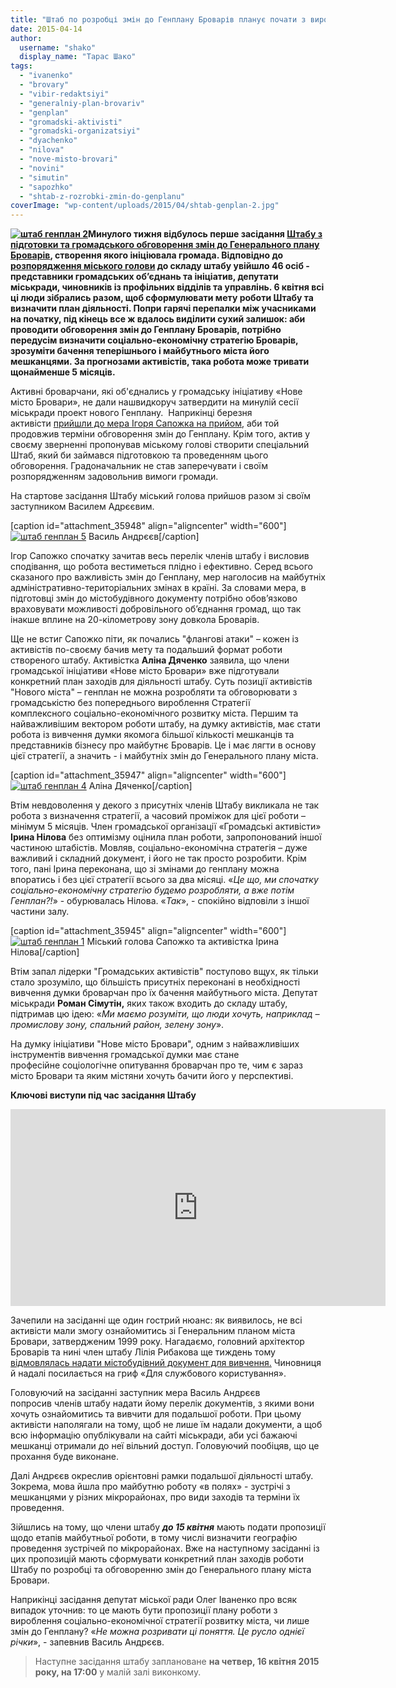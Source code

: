 ```yaml
---
title: "Штаб по розробці змін до Генплану Броварів планує почати з вироблення Стратегії розвитку міста"
date: 2015-04-14
author: 
  username: "shako"
  display_name: "Тарас Шако"
tags: 
  - "ivanenko"
  - "brovary"
  - "vibir-redaktsiyi"
  - "generalniy-plan-brovariv"
  - "genplan"
  - "gromadski-aktivisti"
  - "gromadski-organizatsiyi"
  - "dyachenko"
  - "nilova"
  - "nove-misto-brovari"
  - "novini"
  - "simutin"
  - "sapozhko"
  - "shtab-z-rozrobki-zmin-do-genplanu"
coverImage: "wp-content/uploads/2015/04/shtab-genplan-2.jpg"
---
```


**[![штаб генплан 2](https://mpz.brovary.org/wp-content/uploads/2015/04/shtab-genplan-2.jpg)](https://mpz.brovary.org/wp-content/uploads/2015/04/shtab-genplan-2.jpg)Минулого тижня відбулось перше засідання [Штабу з підготовки та громадського обговорення змін до Генерального плану Броварів](https://mpz.brovary.org/sapozhko-pogodivsya-prodovzhiti-obgovorennya-genplanu-brovariv-ta-perenesti-gromadski-sluhannya/), створення якого ініціювала громада. Відповідно до [розпорядження міського голови](https://brovary.kiev.ua/rozporyadzhennya-m%D1%96skogo-golovi-v%D1%96d-03042015-%E2%84%9650-od-pro-stvorennya-shtabu-shchodo-rozrobki-ta-gromad) до складу штабу увійшло 46 осіб - представники громадських об’єднань та ініціатив, депутати міськради, чиновників із профільних відділів та управлінь. 6 квітня всі ці люди зібрались разом, щоб сформулювати мету роботи Штабу та визначити план діяльності. Попри гарячі перепалки між учасниками на початку, під кінець все ж вдалось виділити сухий залишок: аби проводити обговорення змін до Генплану Броварів, потрібно передусім визначити соціально-економічну стратегію Броварів, зрозуміти бачення теперішнього і майбутнього міста його мешканцями. За прогнозами активістів, така робота може тривати щонайменше 5 місяців.**

Активні броварчани, які об'єднались у громадську ініціативу «Нове місто Бровари», не дали нашвидкоруч затвердити на минулій сесії міськради проект нового Генплану.  Наприкінці березня активісти [прийшли до мера Ігоря Сапожка на прийом](https://mpz.brovary.org/sapozhko-pogodivsya-prodovzhiti-obgovorennya-genplanu-brovariv-ta-perenesti-gromadski-sluhannya/), аби той продовжив терміни обговорення змін до Генплану. Крім того, актив у своєму зверненні пропонував міському голові створити спеціальний Штаб, який би займався підготовкою та проведенням цього обговорення. Градоначальник не став заперечувати і своїм розпорядженням задовольнив вимоги громади.

На стартове засідання Штабу міський голова прийшов разом зі своїм заступником Василем Адрєєвим.

\[caption id="attachment\_35948" align="aligncenter" width="600"\][![штаб генплан 5](https://mpz.brovary.org/wp-content/uploads/2015/04/shtab-genplan-5.jpg)](https://mpz.brovary.org/wp-content/uploads/2015/04/shtab-genplan-5.jpg) Василь Андрєєв\[/caption\]

Ігор Сапожко спочатку зачитав весь перелік членів штабу і висловив сподівання, що робота вестиметься плідно і ефективно. Серед всього сказаного про важливість змін до Генплану, мер наголосив на майбутніх адміністративно-територіальних змінах в країні. За словами мера, в підготовці змін до містобудівного документу потрібно обов’язково враховувати можливості добровільного об’єднання громад, що так інакше вплине на 20-кілометрову зону довкола Броварів.

Ще не встиг Сапожко піти, як почались "флангові атаки" – кожен із активістів по-своєму бачив мету та подальший формат роботи створеного штабу. Активістка **Аліна Дяченко** заявила, що члени громадської ініціативи «Нове місто Бровари» вже підготували конкретний план заходів для діяльності штабу. Суть позиції активістів "Нового міста" – генплан не можна розробляти та обговорювати з громадськістю без попереднього вироблення Стратегії комплексного соціально-економічного розвитку міста. Першим та найважливішим вектором роботи штабу, на думку активістів, має стати робота із вивчення думки якомога більшої кількості мешканців та представників бізнесу про майбутнє Броварів. Це і має лягти в основу цієї стратегії, а значить - і майбутніх змін до Генерального плану міста.

\[caption id="attachment\_35947" align="aligncenter" width="600"\][![штаб генплан 4](https://mpz.brovary.org/wp-content/uploads/2015/04/shtab-genplan-4.jpg)](https://mpz.brovary.org/wp-content/uploads/2015/04/shtab-genplan-4.jpg) Аліна Дяченко\[/caption\]

Втім невдоволення у декого з присутніх членів Штабу викликала не так робота з визначення стратегії, а часовий проміжок для цієї роботи – мінімум 5 місяців. Член громадської організації «Громадські активісти» **Ірина Нілова** без оптимізму оцінила план роботи, запропонований іншої частиною штабістів. Мовляв, соціально-економічна стратегія – дуже важливий і складний документ, і його не так просто розробити. Крім того, пані Ірина переконана, що зі змінами до генплану можна впоратись і без цієї стратегії всього за два місяці. «_Це що, ми спочатку соціально-економічну стратегію будемо розробляти, а вже потім Генплан?!_» - обурювалась Нілова. «_Так_», - спокійно відповіли з іншої частини залу.

\[caption id="attachment\_35945" align="aligncenter" width="600"\][![штаб генплан 1](https://mpz.brovary.org/wp-content/uploads/2015/04/shtab-genplan-1.jpg)](https://mpz.brovary.org/wp-content/uploads/2015/04/shtab-genplan-1.jpg) Міський голова Сапожко та активістка Ірина Нілова\[/caption\]

Втім запал лідерки "Громадських активістів" поступово вщух, як тільки стало зрозуміло, що більшість присутніх переконані в необхідності вивчення думки броварчан про їх бачення майбутнього міста. Депутат міськради **Роман Сімутін,** яких також входить до складу штабу, підтримав цю ідею: «_Ми маємо розуміти, що люди хочуть, наприклад – промислову зону, спальний район, зелену зону_».

На думку ініціативи "Нове місто Бровари", одним з найважливіших інструментів вивчення громадської думки має стане професійне соціологічне опитування броварчан про те, чим є зараз місто Бровари та яким містяни хочуть бачити його у перспективі.

**Ключові виступи під час засідання Штабу**

<iframe src="https://www.youtube.com/embed/iPs8o8xTNZ8" width="600" height="315" frameborder="0" allowfullscreen="allowfullscreen"></iframe>

Зачепили на засіданні ще один гострий нюанс: як виявилось, не всі активісти мали змогу ознайомитись зі Генеральним планом міста Бровари, затвердженим 1999 року. Нагадаємо, головний архітектор Броварів та нині член штабу Лілія Рибакова ще тиждень тому [відмовлялась надати містобудівний документ для вивчення.](https://mpz.brovary.org/yak-za-6-hvilin-nagovoriti-na-sudoviy-pozov-blits-trening-vid-ribakovoyi/) Чиновниця й надалі посилається на гриф «Для службового користування».

Головуючий на засіданні заступник мера Василь Андрєєв попросив членів штабу надати йому перелік документів, з якими вони хочуть ознайомитись та вивчити для подальшої роботи. При цьому активісти наполягали на тому, щоб не лише їм надали документи, а щоб всю інформацію опублікували на сайті міськради, аби усі бажаючі мешканці отримали до неї вільний доступ. Головуючий пообіцяв, що це прохання буде виконане.

Далі Андрєєв окреслив орієнтовні рамки подальшої діяльності штабу. Зокрема, мова йшла про майбутню роботу «в полях» - зустрічі з мешканцями у різних мікрорайонах, про види заходів та терміни їх проведення.

Зійшлись на тому, що члени штабу _**до 15 квітня**_ мають подати пропозиції щодо етапів майбутньої роботи, в тому числі визначити географію проведення зустрічей по мікрорайонах. Вже на наступному засіданні із цих пропозицій мають сформувати конкретний план заходів роботи Штабу по розробці та обговоренню змін до Генерального плану міста Бровари.

Наприкінці засідання депутат міської ради Олег Іваненко про всяк випадок уточнив: то це мають бути пропозиції плану роботи з вироблення соціально-економічної стратегії розвитку міста, чи лише змін до Генплану? «_Не можна розривати ці поняття. Це русло однієї річки_», - запевнив Василь Андрєєв.

> Наступне засідання штабу заплановане **на четвер, 16 квітня 2015 року, на 17:00** у малій залі виконкому.
